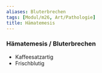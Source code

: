 ```yaml
---
aliases: Bluterbrechen
tags: [Modul/m26, Art/Pathologie]
title: Hämatemesis
---
```

### Hämatemesis / Bluterbrechen
- Kaffeesatzartig
- Frischblutig